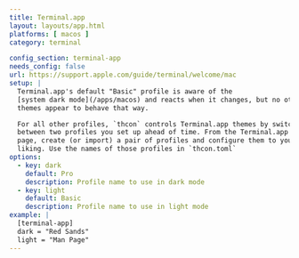 ```yaml
---
title: Terminal.app
layout: layouts/app.html
platforms: [ macos ]
category: terminal

config_section: terminal-app
needs_config: false
url: https://support.apple.com/guide/terminal/welcome/mac
setup: |
  Terminal.app's default "Basic" profile is aware of the
  [system dark mode](/apps/macos) and reacts when it changes, but no other
  themes appear to behave that way.

  For all other profiles, `thcon` controls Terminal.app themes by switching
  between two profiles you set up ahead of time. From the Terminal.app Settings
  page, create (or import) a pair of profiles and configure them to your
  liking. Use the names of those profiles in `thcon.toml`
options:
  - key: dark
    default: Pro
    description: Profile name to use in dark mode
  - key: light
    default: Basic
    description: Profile name to use in light mode
example: |
  [terminal-app]
  dark = "Red Sands"
  light = "Man Page"
---
```

